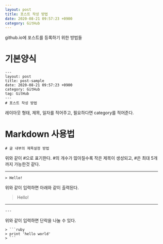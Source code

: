 ```yaml
---
layout: post
title: 포스트 작성 방법
date: 2020-08-21 09:57:23 +0900
category: GitHub
---
```

github.io에 포스트를 등록하기 위한 방법들

# 기본양식
```
---
layout: post
title: post-sample
date: 2020-08-21 09:57:23 +0900
category: GitHub
tag: GitHub
---
# 포스트 작성 방법
```

레이아웃 형태, 제목, 일자를 적어주고, 필요하다면 category를 적어준다.

# Markdown 사용법

```
# 글 내부의 제목설정 방법
```
위와 같이 #으로 표기한다. #의 개수가 많아질수록 작은 제목이 생성되고, #은 최대 5개까지 가능한것 같다.

--- 

```
> Hello!
```
위와 같이 입력하면 아래와 같이 출력된다.
> Hello!

---

```
---
```
위와 같이 입력하면 단락을 나눌 수 있다.

```
> ```ruby
> print 'hello world'
> ```
```
<!--stackedit_data:
eyJoaXN0b3J5IjpbLTYwMTQ2Njk5OSwxMjgxNjMzOTE0LDE0NT
A0MTQ0MzNdfQ==
-->